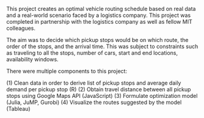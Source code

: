 This project creates an optimal vehicle routing schedule based on real data and a real-world scenario faced by a logistics company. This project was completed in partnership with the logistics company as well as fellow MIT colleagues.

The aim was to decide which pickup stops would be on which route, the order of the stops, and the arrival time. This was subject to constraints such as traveling to all the stops, number of cars, start and end locations, availability windows.

There were multiple components to this project:

(1) Clean data in order to derive list of pickup stops and average daily demand per pickup stop (R)
(2) Obtain travel distance between all pickup stops using Google Maps API (JavaScript)
(3) Formulate optimization model (Julia, JuMP, Gurobi)
(4) Visualize the routes suggested by the model (Tableau)
